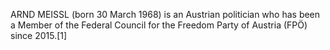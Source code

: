 ARND MEISSL (born 30 March 1968) is an Austrian politician who has been a Member of the Federal Council for the Freedom Party of Austria (FPÖ) since 2015.[1]
